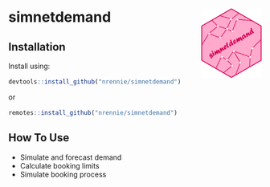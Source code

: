 # simnetdemand <img src="https://github.com/nrennie/simnetdemand/blob/main/man/figures/simnetdemand.png?raw=true" align="right" width="120" />

## Installation

Install using:
``` r
devtools::install_github("nrennie/simnetdemand")
```
or
``` r
remotes::install_github("nrennie/simnetdemand")
```

## How To Use

* Simulate and forecast demand
* Calculate booking limits
* Simulate booking process
